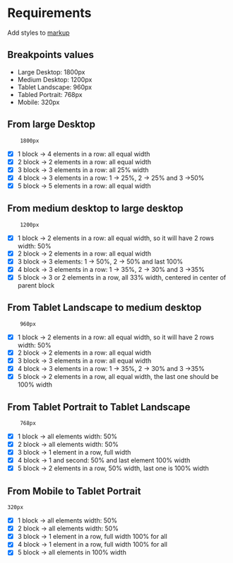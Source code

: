 # Requirements

Add styles to [markup](media-queries-practice.html)

## Breakpoints values

- Large Desktop: 1800px
- Medium Desktop: 1200px
- Tablet Landscape: 960px
- Tabled Portrait: 768px
- Mobile: 320px

## From large Desktop

        1800px

- [X] 1 block -> 4 elements in a row: all equal width
- [X] 2 block -> 2 elements in a row: all equal width
- [X] 3 block -> 3 elements in a row: all 25% width
- [X] 4 block -> 3 elements in a row: 1 -> 25%, 2 -> 25% and 3 ->50%
- [X] 5 block -> 5 elements in a row: all equal width

## From medium desktop to large desktop

        1200px

- [X] 1 block -> 2 elements in a row: all equal width, so it will have 2 rows width: 50%
- [X] 2 block -> 2 elements in a row: all equal width
- [X] 3 block -> 3 elements: 1 -> 50%, 2 -> 50% and last 100%
- [X] 4 block -> 3 elements in a row: 1 -> 35%, 2 -> 30% and 3 ->35%
- [X] 5 block -> 3 or 2 elements in a row, all 33% width, centered in center of parent block

## From Tablet Landscape to medium desktop
 
        960px

- [X] 1 block -> 2 elements in a row: all equal width, so it will have 2 rows width: 50%
- [X] 2 block -> 2 elements in a row: all equal width
- [X] 3 block -> 3 elements in a row: all equal width
- [X] 4 block -> 3 elements in a row: 1 -> 35%, 2 -> 30% and 3 ->35%
- [X] 5 block -> 2 elements in a row, all equal width, the last one should be 100% width

## From Tablet Portrait to Tablet Landscape
 
        768px

- [X] 1 block -> all elements width: 50%
- [X] 2 block -> all elements width: 50%
- [X] 3 block -> 1 element in a row, full width
- [X] 4 block -> 1 and second: 50% and last element 100% width
- [X] 5 block -> 2 elements in a row, 50% width, last one is 100% width

## From Mobile to Tablet Portrait

    320px

- [X] 1 block -> all elements width: 50%
- [X] 2 block -> all elements width: 50%
- [X] 3 block -> 1 element in a row, full width 100% for all
- [X] 4 block -> 1 element in a row, full width 100% for all
- [X] 5 block -> all elements in 100% width